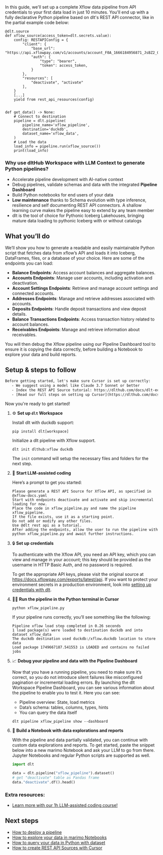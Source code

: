 In this guide, we'll set up a complete Xflow data pipeline from API credentials to your first data load in just 10 minutes. You'll end up with a fully declarative Python pipeline based on dlt's REST API connector, like in the partial example code below:

```python-outcome
@dlt.source
def xflow_source(access_token=dlt.secrets.value):
    config: RESTAPIConfig = {
        "client": {
            "base_url": "https://api.xflowpay.com/v1/accounts/account_F0A_1666184956871_JsBZ2_000",
            "auth": {
                "type": "bearer",
                "token": access_token,
            }
        },
        "resources": [
            "deactivate", "activate"
        ],
    }
    [...]
    yield from rest_api_resources(config)


def get_data() -> None:
    # Connect to destination
    pipeline = dlt.pipeline(
        pipeline_name='xflow_pipeline',
        destination='duckdb',
        dataset_name='xflow_data', 
    )
    # Load the data
    load_info = pipeline.run(xflow_source())
    print(load_info) 
```

### Why use dltHub Workspace with LLM Context to generate Python pipelines?

- Accelerate pipeline development with AI-native context
- Debug pipelines, validate schemas and data with the integrated **Pipeline Dashboard**
- Build Python notebooks for end users of your data
- **Low maintenance** thanks to Schema evolution with type inference, resilience and self documenting REST API connectors. A shallow learning curve makes the pipeline easy to extend by any team member
- dlt is the tool of choice for Pythonic Iceberg Lakehouses, bringing mature data loading to pythonic Iceberg with or without catalogs

## What you’ll do

We’ll show you how to generate a readable and easily maintainable Python script that fetches data from xflow’s API and loads it into Iceberg, DataFrames, files, or a database of your choice. Here are some of the endpoints you can load:

- **Balance Endpoints**: Access account balances and aggregate balances.
- **Accounts Endpoints**: Manage user accounts, including activation and deactivation.
- **Account Settings Endpoints**: Retrieve and manage account settings and connected accounts.
- **Addresses Endpoints**: Manage and retrieve addresses associated with accounts.
- **Deposits Endpoints**: Handle deposit transactions and view deposit details.
- **Balance Transactions Endpoints**: Access transaction history related to account balances.
- **Receivables Endpoints**: Manage and retrieve information about receivables.

You will then debug the Xflow pipeline using our Pipeline Dashboard tool to ensure it is copying the data correctly, before building a Notebook to explore your data and build reports.

## Setup & steps to follow

```default
Before getting started, let's make sure Cursor is set up correctly:
   - We suggest using a model like Claude 3.7 Sonnet or better
   - Index the REST API Source tutorial: https://dlthub.com/docs/dlt-ecosystem/verified-sources/rest_api/ and add it to context as **@dlt rest api**
   - [Read our full steps on setting up Cursor](https://dlthub.com/docs/dlt-ecosystem/llm-tooling/cursor-restapi#23-configuring-cursor-with-documentation)
```

Now you're ready to get started!

1. ⚙️ **Set up `dlt` Workspace**
    
    Install dlt with duckdb support:
    ```shell
    pip install dlt[workspace]
    ```

    Initialize a dlt pipeline with Xflow support.
    ```shell
    dlt init dlthub:xflow duckdb
    ```

    The `init` command will setup the necessary files and folders for the next step.
    
2. 🤠 **Start LLM-assisted coding**
    
    Here’s a prompt to get you started:
    
    ```prompt
    Please generate a REST API Source for Xflow API, as specified in @xflow-docs.yaml 
    Start with endpoints deactivate and activate and skip incremental loading for now. 
    Place the code in xflow_pipeline.py and name the pipeline xflow_pipeline. 
    If the file exists, use it as a starting point. 
    Do not add or modify any other files. 
    Use @dlt rest api as a tutorial. 
    After adding the endpoints, allow the user to run the pipeline with python xflow_pipeline.py and await further instructions.
    ```

    
3. 🔒 **Set up credentials** 
    
    To authenticate with the Xflow API, you need an API key, which you can view and manage in your account; this key should be provided as the username in HTTP Basic Auth, and no password is required.
    
    To get the appropriate API keys, please visit the original source at https://docs.xflowpay.com/exports/latest/api.
    If you want to protect your environment secrets in a production environment, look into [setting up credentials with dlt](https://dlthub.com/docs/walkthroughs/add_credentials).
    
4. 🏃‍♀️ **Run the pipeline in the Python terminal in Cursor**
    
    ```shell
    python xflow_pipeline.py
    ```
    
    If your pipeline runs correctly, you’ll see something like the following:
    
    ```shell
    Pipeline xflow load step completed in 0.26 seconds
    1 load package(s) were loaded to destination duckdb and into dataset xflow_data
    The duckdb destination used duckdb:/xflow.duckdb location to store data
    Load package 1749667187.541553 is LOADED and contains no failed jobs
    ```
    
5. 📈 **Debug your pipeline and data with the Pipeline Dashboard**

    Now that you have a running pipeline, you need to make sure it’s correct, so you do not introduce silent failures like misconfigured pagination or incremental loading errors. By launching the dlt Workspace Pipeline Dashboard, you can see various information about the pipeline to enable you to test it. Here you can see:
    - Pipeline overview: State, load metrics
    - Data’s schema: tables, columns, types, hints
    - You can query the data itself
    
    ```shell
    dlt pipeline xflow_pipeline show --dashboard
    ```
    
6. 🐍 **Build a Notebook with data explorations and reports**

    With the pipeline and data partially validated, you can continue with custom data explorations and reports. To get started, paste the snippet below into a new marimo Notebook and ask your LLM to go from there. Jupyter Notebooks and regular Python scripts are supported as well.

    
    ```python
    import dlt

   data = dlt.pipeline("xflow_pipeline").dataset()
   # get "deactivate" table as Pandas frame
   data."deactivate".df().head()
    ```

### Extra resources:

- [Learn more with our 1h LLM-assisted coding course!](https://www.youtube.com/watch?v=GGid70rnJuM)

## Next steps

- [How to deploy a pipeline](https://dlthub.com/docs/walkthroughs/deploy-a-pipeline)
- [How to explore your data in marimo Notebooks](https://dlthub.com/docs/general-usage/dataset-access/marimo)
- [How to query your data in Python with dataset](https://dlthub.com/docs/general-usage/dataset-access/dataset)
- [How to create REST API Sources with Cursor](https://dlthub.com/docs/dlt-ecosystem/llm-tooling/cursor-restapi)